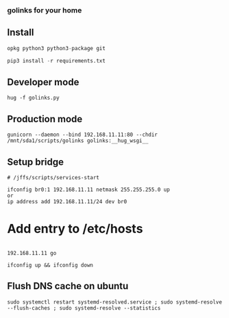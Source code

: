 ### golinks for your home

## Install

```python
opkg python3 python3-package git

pip3 install -r requirements.txt
```

## Developer mode

```
hug -f golinks.py
```

## Production mode

```
gunicorn --daemon --bind 192.168.11.11:80 --chdir /mnt/sda1/scripts/golinks golinks:__hug_wsgi__
```


## Setup bridge
```
# /jffs/scripts/services-start

ifconfig br0:1 192.168.11.11 netmask 255.255.255.0 up
or
ip address add 192.168.11.11/24 dev br0

```

# Add entry to /etc/hosts
```

192.168.11.11 go

ifconfig up && ifconfig down
```

## Flush DNS cache on ubuntu
```
sudo systemctl restart systemd-resolved.service ; sudo systemd-resolve --flush-caches ; sudo systemd-resolve --statistics
```
